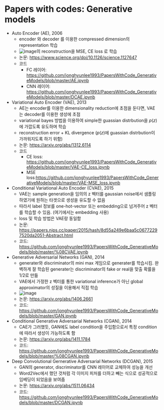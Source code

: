 # Papers with codes: Generative models

- Auto Encoder (AE), 2006
    - encoder 와 decoder 를 이용한 compressed dimension의 representation 학습
    - ![image](https://user-images.githubusercontent.com/37280722/184119477-c18892ba-691c-4531-a062-b9e338d09db8.png)의 reconstruction을 MSE, CE loss 로 학습
    - 논문: https://www.science.org/doi/10.1126/science.1127647
    - 코드
        - FC 레이어: https://github.com/jonghyunlee1993/PapersWithCode_GenerativeModels/blob/master/AE.ipynb
        - CNN 레이어: https://github.com/jonghyunlee1993/PapersWithCode_GenerativeModels/blob/master/DCAE.ipynb
- Variational Auto Encoder (VAE), 2013
    - AE는 encoder를 이용한 dimensionality reduction에 초점을 둔다면, VAE는 decoder를 이용한 생성에 초점
    - variational bayes 방법을 이용하여 simple한 guassian distrbution을 $p(z)$에 가깝도록 유도하며 학습
    - reconstruction error + KL divergence ($p(z)$에 guassian distrbution이 가까워지도록 하기 위함)
    - 논문: https://arxiv.org/abs/1312.6114
    - 코드
        - CE loss: https://github.com/jonghyunlee1993/PapersWithCode_GenerativeModels/blob/master/VAE-CE_loss.ipynb
        - MSE loss:https://github.com/jonghyunlee1993/PapersWithCode_GenerativeModels/blob/master/VAE-MSE_loss.ipynb
- Conditional Variational Auto Encoder (CVAE), 2015
    - VAE는 sample generation을 임의의 z 벡터를 gaussian noise에서 샘플링하였기에 원하는 타겟으로 생성을 유도할 수 없음
    - 따라서 label 정보를 one-hot-vector 또는 embedding으로 넘겨주어 z 벡터를 학습할 수 있음. (여기에서는 embedding 사용)
    - loss 및 학습 방법은 VAE랑 동일함
    - 논문: https://papers.nips.cc/paper/2015/hash/8d55a249e6baa5c06772297520da2051-Abstract.html
    - 코드: https://github.com/jonghyunlee1993/PapersWithCode_GenerativeModels/blob/master/%08CVAE.ipynb
- Generative Adversarial Networks (GAN), 2014
    - generater와 discriminator의 mini max 게임으로 generater를 학습시킴. 완벽하게 잘 학습된 generater는 discriminator의 fake or real을 맞출 확률을 1/2로 만듦
    - VAE에서 가정한 z 벡터를 통한 variational inference가 아닌 global approximator의 성질을 이용해서 직접 학습
    - ![image](https://user-images.githubusercontent.com/37280722/184119279-603a2d8b-9e9b-4ad5-a0a1-c64e1f317474.png)
    - 논문: https://arxiv.org/abs/1406.2661
    - 코드: https://github.com/jonghyunlee1993/PapersWithCode_GenerativeModels/blob/master/GAN.ipynb
- Conditional Generative Adversarial Networks (CGAN), 2014
    - CAE가 그러했듯, GAN에도 label condition을 주입함으로서 특정 condition에 따라서 생성이 가능하도록 함
    - 논문: https://arxiv.org/abs/1411.1784
    - 코드: https://github.com/jonghyunlee1993/PapersWithCode_GenerativeModels/blob/master/%08CGAN.ipynb
- Deep Convolutional Gernerative Adversarial Networks (DCGAN), 2015
    - GAN의 generator, discriminator를 CNN 레이어로 교체하여 성능을 개선
    - Word2Vec에서 했던 것처럼 각 이미지 피처를 더하고 빼는 식으로 성공적으로 임베딩이 되었음을 보여줌
    - 논문: https://arxiv.org/abs/1511.06434
    - 코드: https://github.com/jonghyunlee1993/PapersWithCode_GenerativeModels/blob/master/DCGAN.ipynb
